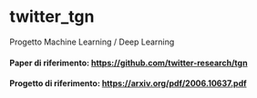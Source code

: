 # twitter_tgn
Progetto Machine Learning / Deep Learning

#### Paper di riferimento: https://github.com/twitter-research/tgn
#### Progetto di riferimento: https://arxiv.org/pdf/2006.10637.pdf
